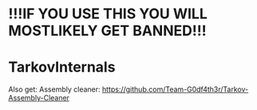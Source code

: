 # !!!IF YOU USE THIS YOU WILL MOSTLIKELY GET BANNED!!!

# TarkovInternals

Also get: Assembly cleaner: https://github.com/Team-G0df4th3r/Tarkov-Assembly-Cleaner
